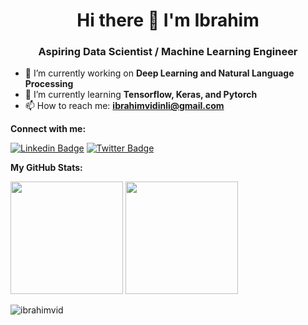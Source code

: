 <h1 align="center">Hi there 👋 I'm Ibrahim</h1>
<h3 align="center">Aspiring Data Scientist / Machine Learning Engineer</h3>

- 🔭 I’m currently working on **Deep Learning and Natural Language Processing**
- 🌱 I’m currently learning **Tensorflow, Keras, and Pytorch**
- 📫 How to reach me: **ibrahimvidinli@gmail.com**

**Connect with me:**

 [![Linkedin Badge](https://img.shields.io/badge/-LinkedIn-0e76a8?style=flat-square&logo=Linkedin&logoColor=white)](https://linkedin.com/in/ibrahimvidinli)
 [![Twitter Badge](https://img.shields.io/badge/-Twitter-00acee?style=flat-square&logo=Twitter&logoColor=white)](https://twitter.com/ibrahimvid)

**My GitHub Stats:**

<!-- 
![Metrics](https://metrics.lecoq.io/ibrahimvid?template=classic&languages=1&languages.colors=github&languages.threshold=0%25&config.timezone=America%2FLos_Angeles)
-->

<p>
  <img height="180em" src="https://github-readme-stats.vercel.app/api?username=ibrahimvid&show_icons=true&hide_border=true&&count_private=true&include_all_commits=true" />
  <img height="180em" src="https://github-readme-stats.vercel.app/api/top-langs/?username=ibrahimvid&show_icons=true&hide_border=true&layout=compact&langs_count=8"/>
</p>

<p align="left"><img src="https://komarev.com/ghpvc/?username=ibrahimvid" alt="ibrahimvid" /></p>
